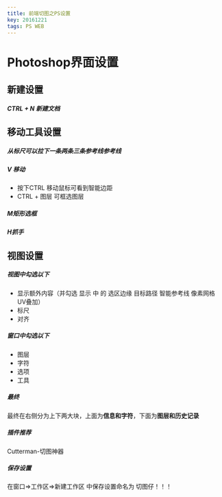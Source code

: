 ```yaml
---
title: 前端切图之PS设置
key: 20161221
tags: PS WEB
---
```


<!--more-->

# Photoshop界面设置

## 新建设置

##### CTRL + N  新建文档



## 移动工具设置

##### 从标尺可以拉下一条两条三条参考线参考线

##### V 移动

- 按下CTRL 移动鼠标可看到智能边距
- CTRL + 图层 可框选图层

##### M矩形选框

##### H抓手



## 视图设置

##### 视图中勾选以下

- 显示额外内容（并勾选 显示  中 的 选区边缘  目标路径 智能参考线 像素网格 UV叠加）
- 标尺
- 对齐

##### 窗口中勾选以下

- 图层
- 字符
- 选项
- 工具

##### 最终

最终在右侧分为上下两大块，上面为**信息和字符**，下面为**图层和历史记录**

##### 插件推荐
Cutterman-切图神器

##### 保存设置
在窗口=>工作区=>新建工作区   中保存设置命名为  切图仔！！！